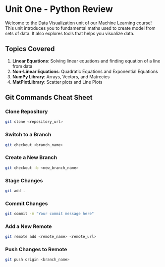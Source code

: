 # Unit One - Python Review
Welcome to the Data Visualization unit of our Machine Learning course!
This unit introduces you to fundamental maths used to create model from sets of data.
It also explores tools that helps you visualize data.
## Topics Covered

1. **Linear Equations**: Solving linear equations and finding equation of a line from data
2. **Non-Linear Equations**: Quadratic Equations and Exponential Equations
3. **NumPy Library**: Arrays, Vectors, and Matrecies
4. **MatPlotLibrary**: Scatter plots and Line Plots


## Git Commands Cheat Sheet
### Clone Repository
```bash
git clone <repository_url>
```

### Switch to a Branch

```bash
git checkout <branch_name>
```
### Create a New Branch

```bash
git checkout -b <new_branch_name>
```
### Stage Changes

```bash
git add .
```
### Commit Changes

```bash
git commit -m "Your commit message here"
```

### Add a New Remote

```bash
git remote add <remote_name> <remote_url>
```

### Push Changes to Remote

```bash
git push origin <branch_name>
```

